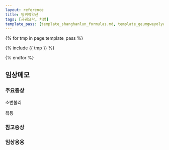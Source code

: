 ```yaml
---
layout: reference
title: 당귀작약산
tags: [금궤요략, 처방]
template_pass: [template_shanghanlun_formulas.md, template_geumgweyolyag_formulas.md, template_etc_formulas.md]
---
```


{% for tmp in page.template_pass %}

{% include {{ tmp }} %}

{% endfor %}


## 임상메모



### 주요증상

소변불리

복통


### 참고증상


### 임상응용
